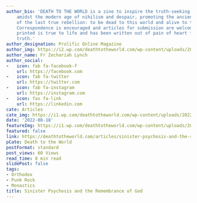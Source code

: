 ```yaml
---
author_bio: 'DEATH TO THE WORLD is a zine to inspire the truth-seeking and soul searching
    amidst the modern age of nihilism and despair, promoting the ancient principles
    of the last true rebellion: to be dead to this world and alive to the other world.
    Correspondence is encouraged and articles for submission are welcomed. Each article
    printed is true to life and has been written out of pain of heart for love of
    truth.'
author_designation: Prolific Online Magazine
author_img: https://i2.wp.com/deathtotheworld.com/wp-content/uploads/2014/06/dttw1.jpg
author_name: Fr Zechariah Lynch
author_social:
-   icon: fab fa-facebook-f
    url: https://facebook.com
-   icon: fab fa-twitter
    url: https://twitter.com
-   icon: fab fa-instagram
    url: https://instagram.com
-   icon: fas fa-link
    url: https://linkedin.com
cate: Articles
cate_img: https://i1.wp.com/deathtotheworld.com/wp-content/uploads/2022/08/F-psychosis.jpg?resize=1140%2C663&ssl=1
date: '2022-08-18'
featureImg: https://i1.wp.com/deathtotheworld.com/wp-content/uploads/2022/08/F-psychosis.jpg?resize=1140%2C663&ssl=1
featured: false
link: https://deathtotheworld.com/articles/sinister-psychosis-and-the-remembrance-of-god/
pCate: Death to the World
postFormat: standard
post_views: 60 Views
read_time: 8 min read
slidePost: false
tags:
- Orthodox
- Punk Rock
- Monastics
title: Sinister Psychosis and the Remembrance of God
---
```

